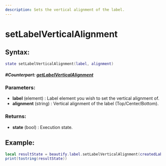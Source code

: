 ```yaml
---
description: Sets the vertical alignment of the label.
---
```


# setLabelVerticalAlignment

## **Syntax:**

```lua
state setLabelVerticalAlignment(label, alignment)
```

#### _**\#Counterpart:**_ [_**getLabelVerticalAlignment**_](getlabelverticalalignment.md)

### **Parameters:**

* **label** \(element\) : Label element you wish to set the vertical alignment of.
* **alignment** \(string\) : Vertical alignment of the label \(Top/Center/Bottom\).

### **Returns:**

* **state** \(bool\) : Execution state.

## **Example:**

```lua
local resultState = beautify.label.setLabelVerticalAlignment(createdLabel, "center")
print(tostring(resultState))
```